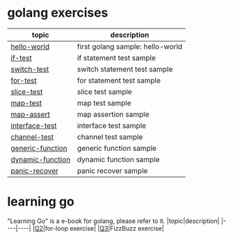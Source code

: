 # golang exercises

|topic|description|
|----|----|
|[hello-world](./hello-world/hello_world.go)|first golang sample: hello-world|
|[if-test](./if-test/if_test.go)|if statement test sample|
|[switch-test](./switch-test/switch_test.go)|switch statement test sample|
|[for-test](./for-test/for_test.go)|for statement test sample|
|[slice-test](./slice-test/slice_test.go)|slice test sample|
|[map-test](./map-test/map_test.go)|map test sample|
|[map-assert](./map-assert/map_assert.go)|map assertion sample|
|[interface-test](./interface-test/interface_test.go)|interface test sample|
|[channel-test](./channel-test/channel_test.go)|channel test sample|
|[generic-function](./generic-function/generic_func.go)|generic function sample|
|[dynamic-function](./dynamic-function/dynamic_func.go)|dynamic function sample|
|[panic-recover](./panic-recover/sample1.go)|panic recover sample|

# learning go
"Learning Go" is a e-book for golang, please refer to it.
|topic|description|
|----|----|
|[Q2](./learning-go/Q2/for_loop.go)|for-loop exercise|
|[Q3](./learning-go/Q3/FizzBuzz.go)|FizzBuzz exercise|

